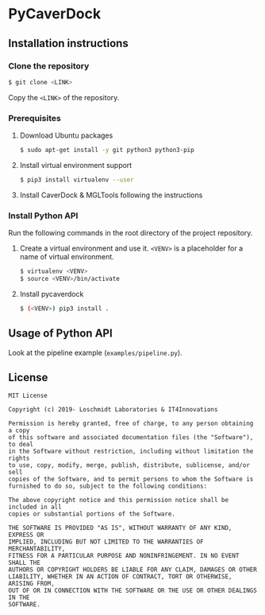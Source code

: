 # PyCaverDock

## Installation instructions

### Clone the repository

```bash
$ git clone <LINK>
```

Copy the `<LINK>` of the repository.

### Prerequisites
1) Download Ubuntu packages
    ```bash
    $ sudo apt-get install -y git python3 python3-pip
    ```

2) Install virtual environment support
    ```bash
    $ pip3 install virtualenv --user
    ```

3) Install CaverDock & MGLTools following the instructions

### Install Python API
Run the following commands in the root directory of the project repository.

1) Create a virtual environment and use it. `<VENV>` is a placeholder for a name of virtual environment.
    ```bash
    $ virtualenv <VENV>
    $ source <VENV>/bin/activate
    ```

2) Install pycaverdock
    ```bash
    $ (<VENV>) pip3 install .
    ```

## Usage of Python API
Look at the pipeline example (`examples/pipeline.py`).

## License
```
MIT License

Copyright (c) 2019- Loschmidt Laboratories & IT4Innovations

Permission is hereby granted, free of charge, to any person obtaining a copy
of this software and associated documentation files (the "Software"), to deal
in the Software without restriction, including without limitation the rights
to use, copy, modify, merge, publish, distribute, sublicense, and/or sell
copies of the Software, and to permit persons to whom the Software is
furnished to do so, subject to the following conditions:

The above copyright notice and this permission notice shall be included in all
copies or substantial portions of the Software.

THE SOFTWARE IS PROVIDED "AS IS", WITHOUT WARRANTY OF ANY KIND, EXPRESS OR
IMPLIED, INCLUDING BUT NOT LIMITED TO THE WARRANTIES OF MERCHANTABILITY,
FITNESS FOR A PARTICULAR PURPOSE AND NONINFRINGEMENT. IN NO EVENT SHALL THE
AUTHORS OR COPYRIGHT HOLDERS BE LIABLE FOR ANY CLAIM, DAMAGES OR OTHER
LIABILITY, WHETHER IN AN ACTION OF CONTRACT, TORT OR OTHERWISE, ARISING FROM,
OUT OF OR IN CONNECTION WITH THE SOFTWARE OR THE USE OR OTHER DEALINGS IN THE
SOFTWARE.
```